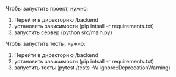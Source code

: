 Чтобы запустить проект, нужно:

1. Перейти в директорию /backend
2. установить зависимости (pip intsall -r requirements.txt)
3. запустить сервер (python src/main.py)

Чтобы запустить тесты, нужно:

1. Перейти в директорию /backend
2. установить зависимости (pip intsall -r requirements.txt)
3. запустить тесты (pytest /tests -W ignore::DeprecationWarning)
